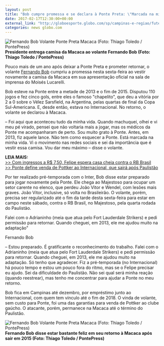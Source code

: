 ```yaml
---
layout: post
title: "Bob cumpre promessa e se declara à Ponte Preta: \"Marcada na minha vida\""
date: 2017-02-17T12:30:00+00:00
external_link: "http://globoesporte.globo.com/sp/campinas-e-regiao/futebol/times/ponte-preta/noticia/2017/02/bob-cumpre-promessa-e-se-declara-ponte-preta-marcada-na-minha-vida.html"
categories: news globo.com
---
```

 ![Fernando Bob Volante Ponte Preta Macaca (Foto: Thiago Toledo / PontePress)](http://s2.glbimg.com/EsuO9ZFkVbQL_qJfTEzDvqGzZbA=/247x81:1014x720/300x250/s.glbimg.com/es/ge/f/original/2017/02/17/bob.jpg "Fernando Bob Volante Ponte Preta Macaca (Foto: Thiago Toledo / PontePress)")**Presidente entrega camisa da Macaca ao volante Fernando Bob (Foto: Thiago Toledo / PontePress)**

Pouco mais de um ano após deixar a Ponte Preta e prometer retornar, o volante [Fernando Bob](http://globoesporte.globo.com/atleta/fernando-bob.html) cumpriu a promessa nesta sexta-feira ao vestir novamente a camisa da Macaca em sua apresentação oficial na sala de imprensa do Moisés Lucarelli.

Bob esteve na Ponte entre a metade de 2013 e o fim de 2015. Disputou 110 jogos e fez cinco gols, entre eles o famoso "chapelito", que deu a vitória por 2 a 0 sobre o Vélez Sarsfield, na Argentina, pelas quartas de final da Copa Sul-Americana. E, desde então, estava no Internacional. No retorno, o volante se declarou à Macaca.

– Foi aqui que aconteceu tudo da minha vida. Quando machuquei, olhei e vi meu pé virado, pensei que não voltaria mais a jogar, mas os médicos da Ponte me acompanharam de perto. Sou muito grato à Ponte. Antes, em 2013, fiz aquele lance. Não tem como esquecer a Ponte. Está marcada na minha vida. Vi o movimento nas redes sociais e sei da importância que é vestir essa camisa. Vou dar meu máximo – disse o volante.  
  
**LEIA MAIS:**  
[\>\> Com ingressos a R$ 7,50, Felipe espera casa cheia contra o RB Brasil](http://globoesporte.globo.com/sp/campinas-e-regiao/futebol/times/ponte-preta/noticia/2017/02/com-ingressos-r-750-felipe-espera-casa-cheia-contra-o-rb-brasil.html)  
[\>\> Ponte define venda de Pottker ao Internacional, que sairá após Paulistão](http://globoesporte.globo.com/sp/campinas-e-regiao/futebol/noticia/2017/02/ponte-define-venda-de-pottker-ao-inter-e-marca-coletiva-para-explicar-situacao.html#canal-eptv---campinas)

Por ter realizado pré-temporada com o Inter, Bob disse estar preparado para jogar novamente pela Ponte. Ele chega ao Majestoso para ocupar um setor carente no elenco, que perdeu João Vitor e Wendel, com lesões mais graves. João Vitor, inclusive, só volta no Brasileirão. O volante, porém, precisa ser regularizado até o fim da tarde desta sexta-feira para estar em campo neste sábado, contra o RB Brasil, no Majestoso, pela quarta rodada do Paulistão.&nbsp;

Falei com o Adrianinho (meia que atua pelo Fort Lauderdale Strikers) e pedi permissão para retornar. Quando cheguei, em 2013, ele me ajudou muito na adaptação"  

Fernando Bob  

– Estou preparado. É gratificante o reconhecimento do trabalho. Falei com o Adrianinho (meia que atua pelo Fort Lauderdale Strikers) e pedi permissão para retornar. Quando cheguei, em 2013, ele me ajudou muito na adaptação. Só tenho que agradecer. Fiz a pré-temporada (no Internacional) há pouco tempo e estou um pouco fora do ritmo, mas se o Felipe precisar eu ajudo. Sei da dificuldade do Paulistão. Não sei qual será minha reação (quando reestrear), mas tenho me concentrar para ajudar a Ponte no meu retorno.

Bob fica em Campinas até dezembro, por empréstimo junto ao Internacional, com quem tem vínculo até o fim de 2018. O vinda de volante, sem custo para Ponte, foi uma das garantias para venda de Pottker ao clube gaúcho. O atacante, porém, permanece na Macaca até o término do Paulistão.

 ![Fernando Bob Volante Ponte Preta Macaca (Foto: Thiago Toledo / PontePress)](http://s2.glbimg.com/ZNnqwb-vj42en2DIn7D4Q75np8k=/251x10:1183x536/690x390/s.glbimg.com/es/ge/f/original/2017/02/17/bob1.jpg "Fernando Bob Volante Ponte Preta Macaca (Foto: Thiago Toledo / PontePress)")**Fernando Bob disse estar bastante feliz em seu retorno à Macaca após sair em 2015 (Foto: Thiago Toledo / PontePress)**

